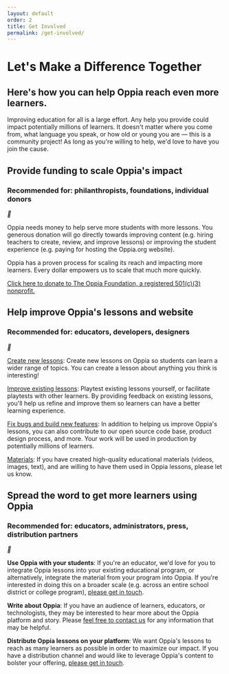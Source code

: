```yaml
---
layout: default
order: 2
title: Get Involved
permalink: /get-involved/
---
```


<h1>Let's Make a Difference Together</h1>
<h2>Here's how you can help Oppia reach even more learners.</h2>
<p>Improving education for all is a large effort. Any help you provide could impact potentially millions of learners. It doesn't matter where you come from, what language you speak, or how old or young you are — this is a community project! As long as you're willing to help, we'd love to have you join the cause.</p>

<div class="partner-container">
  <div class="accordion-row-container">
    <div class="accordion-row-header" onclick="toggleAccordion(this)">
      <div class="accordion-row-text">
        <h2>Provide funding to scale Oppia's impact</h2>
        <h3>Recommended for: philanthropists, foundations, individual donors</h3>
      </div>
      <i class="material-icons">&#xE5C6;</i>
    </div>
    <div class="accordion-row-body">
      <p>Oppia needs money to help serve more students with more lessons. You generous donation will go directly towards improving content (e.g. hiring teachers to create, review, and improve lessons) or improving the student experience (e.g. paying for hosting the Oppia.org website).</p>
      <p>Oppia has a proven process for scaling its reach and impacting more learners. Every dollar empowers us to scale that much more quickly.</p>
      <p>
        <form action="https://www.paypal.com/cgi-bin/webscr" method="post">
          <input type="hidden" name="cmd" value="_s-xclick"><!--_-->
          <input type="hidden" name="hosted_button_id" value="UWKTY87SYU766">
          <a class="inline-cta" href="#!" onclick="parentNode.submit();">Click here to donate to The Oppia Foundation, a registered 501(c)(3) nonprofit.</a>
        </form>
      </p>
    </div>
  </div>

  <div class="accordion-row-container">
    <div class="accordion-row-header" onclick="toggleAccordion(this)">
      <div class="accordion-row-text">
        <h2>Help improve Oppia's lessons and website</h2>
        <h3>Recommended for: educators, developers, designers</h3>
      </div>
      <i class="material-icons">&#xE5C6;</i>
    </div>
    <div class="accordion-row-body">
      <p><a href="https://www.oppia.org/get_started">Create new lessons</a>: Create new lessons on Oppia so students can learn a wider range of topics. You can create a lesson about anything you think is interesting!</p>
      <p><a href="https://github.com/oppia/oppia/wiki/Playtesting-explorations">Improve existing lessons</a>: Playtest existing lessons yourself, or facilitate playtests with other learners. By providing feedback on existing lessons, you'll help us refine and improve them so learners can have a better learning experience.</p>
      <p><a href="https://github.com/oppia/oppia/wiki">Fix bugs and build new features</a>: In addition to helping us improve Oppia's lessons, you can also contribute to our open source code base, product design process, and more. Your work will be used in production by potentially millions of learners.</p>
      <p><a href="mailto:{{ site.email }}?subject=Educational materials for Oppia.org">Materials</a>: If you have created high-quality educational materials (videos, images, text), and are willing to have them used in Oppia lessons, please let us know.</p>
    </div>
  </div>

  <div class="accordion-row-container">
    <div class="accordion-row-header" onclick="toggleAccordion(this)">
      <div class="accordion-row-text">
        <h2>Spread the word to get more learners using Oppia</h2>
        <h3>Recommended for: educators, administrators, press, distribution partners</h3>
      </div>
      <i class="material-icons">&#xE5C6;</i>
    </div>
    <div class="accordion-row-body">
      <p><strong>Use Oppia with your students</strong>: If you're an educator, we'd love for you to integrate Oppia lessons into your existing educational program, or alternatively, integrate the material from your program into Oppia. If you're interested in doing this on a broader scale (e.g. across an entire school district or college program), <a href="mailto:{{ site.email }}?subject=Oppia distribution partnership">please get in touch</a>.</p>
      <p><strong>Write about Oppia</strong>: If you have an audience of learners, educators, or technologists, they may be interested to hear more about the Oppia platform and story. Please <a href="mailto:{{ site.email }}?subject=Writing about Oppia">feel free to contact us</a> for any information that may be helpful.</p>
      <p><strong>Distribute Oppia lessons on your platform</strong>: We want Oppia's lessons to reach as many learners as possible in order to maximize our impact. If you have a distribution channel and would like to leverage Oppia's content to bolster your offering, <a href="mailto:{{ site.email }}?subject=Oppia distribution partnership">please get in touch</a>.</p>
    </div>
  </div>

</div>
